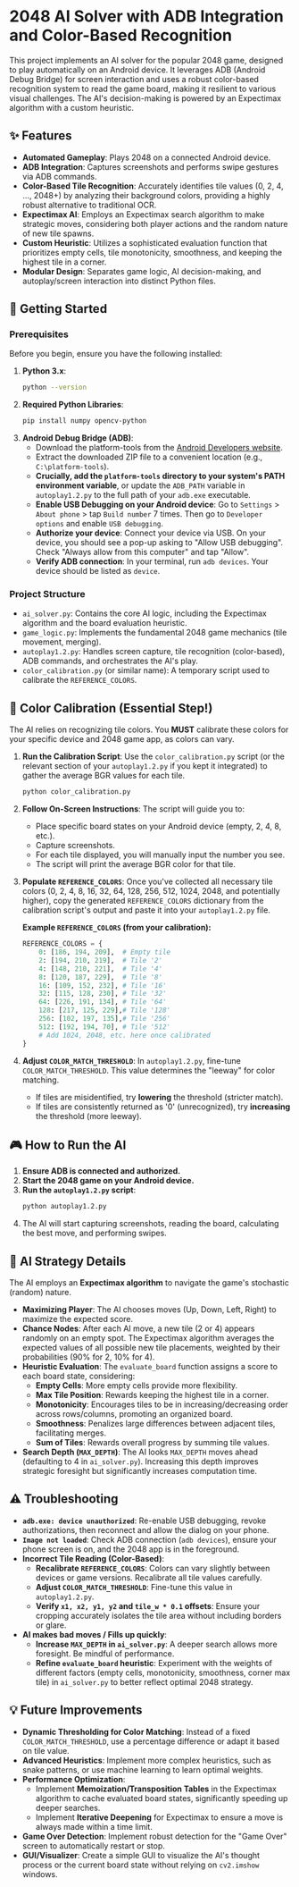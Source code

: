 # 2048 AI Solver with ADB Integration and Color-Based Recognition

This project implements an AI solver for the popular 2048 game, designed to play automatically on an Android device. It leverages ADB (Android Debug Bridge) for screen interaction and uses a robust color-based recognition system to read the game board, making it resilient to various visual challenges. The AI's decision-making is powered by an Expectimax algorithm with a custom heuristic.

## ✨ Features

* **Automated Gameplay**: Plays 2048 on a connected Android device.
* **ADB Integration**: Captures screenshots and performs swipe gestures via ADB commands.
* **Color-Based Tile Recognition**: Accurately identifies tile values (0, 2, 4, ..., 2048+) by analyzing their background colors, providing a highly robust alternative to traditional OCR.
* **Expectimax AI**: Employs an Expectimax search algorithm to make strategic moves, considering both player actions and the random nature of new tile spawns.
* **Custom Heuristic**: Utilizes a sophisticated evaluation function that prioritizes empty cells, tile monotonicity, smoothness, and keeping the highest tile in a corner.
* **Modular Design**: Separates game logic, AI decision-making, and autoplay/screen interaction into distinct Python files.

## 🚀 Getting Started

### Prerequisites

Before you begin, ensure you have the following installed:

1.  **Python 3.x**:
    ```bash
    python --version
    ```
2.  **Required Python Libraries**:
    ```bash
    pip install numpy opencv-python
    ```
3.  **Android Debug Bridge (ADB)**:
    * Download the platform-tools from the [Android Developers website](https://developer.android.com/tools/releases/platform-tools).
    * Extract the downloaded ZIP file to a convenient location (e.g., `C:\platform-tools`).
    * **Crucially, add the `platform-tools` directory to your system's PATH environment variable**, or update the `ADB_PATH` variable in `autoplay1.2.py` to the full path of your `adb.exe` executable.
    * **Enable USB Debugging on your Android device**: Go to `Settings` > `About phone` > tap `Build number` 7 times. Then go to `Developer options` and enable `USB debugging`.
    * **Authorize your device**: Connect your device via USB. On your device, you should see a pop-up asking to "Allow USB debugging". Check "Always allow from this computer" and tap "Allow".
    * **Verify ADB connection**: In your terminal, run `adb devices`. Your device should be listed as `device`.

### Project Structure

* `ai_solver.py`: Contains the core AI logic, including the Expectimax algorithm and the board evaluation heuristic.
* `game_logic.py`: Implements the fundamental 2048 game mechanics (tile movement, merging).
* `autoplay1.2.py`: Handles screen capture, tile recognition (color-based), ADB commands, and orchestrates the AI's play.
* `color_calibration.py` (or similar name): A temporary script used to calibrate the `REFERENCE_COLORS`.

## 🎨 Color Calibration (Essential Step!)

The AI relies on recognizing tile colors. You **MUST** calibrate these colors for your specific device and 2048 game app, as colors can vary.

1.  **Run the Calibration Script**:
    Use the `color_calibration.py` script (or the relevant section of your `autoplay1.2.py` if you kept it integrated) to gather the average BGR values for each tile.

    ```bash
    python color_calibration.py
    ```

2.  **Follow On-Screen Instructions**:
    The script will guide you to:
    * Place specific board states on your Android device (empty, 2, 4, 8, etc.).
    * Capture screenshots.
    * For each tile displayed, you will manually input the number you see.
    * The script will print the average BGR color for that tile.

3.  **Populate `REFERENCE_COLORS`**:
    Once you've collected all necessary tile colors (0, 2, 4, 8, 16, 32, 64, 128, 256, 512, 1024, 2048, and potentially higher), copy the generated `REFERENCE_COLORS` dictionary from the calibration script's output and paste it into your `autoplay1.2.py` file.

    **Example `REFERENCE_COLORS` (from your calibration):**
    ```python
    REFERENCE_COLORS = {
        0: [186, 194, 209],  # Empty tile
        2: [194, 210, 219],  # Tile '2'
        4: [148, 210, 221],  # Tile '4'
        8: [120, 187, 229],  # Tile '8'
        16: [109, 152, 232], # Tile '16'
        32: [115, 128, 230], # Tile '32'
        64: [226, 191, 134], # Tile '64'
        128: [217, 125, 229],# Tile '128'
        256: [102, 197, 135],# Tile '256'
        512: [192, 194, 70], # Tile '512'
        # Add 1024, 2048, etc. here once calibrated
    }
    ```

4.  **Adjust `COLOR_MATCH_THRESHOLD`**:
    In `autoplay1.2.py`, fine-tune `COLOR_MATCH_THRESHOLD`. This value determines the "leeway" for color matching.
    * If tiles are misidentified, try **lowering** the threshold (stricter match).
    * If tiles are consistently returned as '0' (unrecognized), try **increasing** the threshold (more leeway).

## 🎮 How to Run the AI

1.  **Ensure ADB is connected and authorized.**
2.  **Start the 2048 game on your Android device.**
3.  **Run the `autoplay1.2.py` script**:
    ```bash
    python autoplay1.2.py
    ```
4.  The AI will start capturing screenshots, reading the board, calculating the best move, and performing swipes.

## 🤖 AI Strategy Details

The AI employs an **Expectimax algorithm** to navigate the game's stochastic (random) nature.

* **Maximizing Player**: The AI chooses moves (Up, Down, Left, Right) to maximize the expected score.
* **Chance Nodes**: After each AI move, a new tile (2 or 4) appears randomly on an empty spot. The Expectimax algorithm averages the expected values of all possible new tile placements, weighted by their probabilities (90% for 2, 10% for 4).
* **Heuristic Evaluation**: The `evaluate_board` function assigns a score to each board state, considering:
    * **Empty Cells**: More empty cells provide more flexibility.
    * **Max Tile Position**: Rewards keeping the highest tile in a corner.
    * **Monotonicity**: Encourages tiles to be in increasing/decreasing order across rows/columns, promoting an organized board.
    * **Smoothness**: Penalizes large differences between adjacent tiles, facilitating merges.
    * **Sum of Tiles**: Rewards overall progress by summing tile values.
* **Search Depth (`MAX_DEPTH`)**: The AI looks `MAX_DEPTH` moves ahead (defaulting to 4 in `ai_solver.py`). Increasing this depth improves strategic foresight but significantly increases computation time.

## ⚠️ Troubleshooting

* **`adb.exe: device unauthorized`**: Re-enable USB debugging, revoke authorizations, then reconnect and allow the dialog on your phone.
* **`Image not loaded`**: Check ADB connection (`adb devices`), ensure your phone screen is on, and the 2048 app is in the foreground.
* **Incorrect Tile Reading (Color-Based)**:
    * **Recalibrate `REFERENCE_COLORS`**: Colors can vary slightly between devices or game versions. Recalibrate all tile values carefully.
    * **Adjust `COLOR_MATCH_THRESHOLD`**: Fine-tune this value in `autoplay1.2.py`.
    * **Verify `x1, x2, y1, y2` and `tile_w * 0.1` offsets**: Ensure your cropping accurately isolates the tile area without including borders or glare.
* **AI makes bad moves / Fills up quickly**:
    * **Increase `MAX_DEPTH` in `ai_solver.py`**: A deeper search allows more foresight. Be mindful of performance.
    * **Refine `evaluate_board` heuristic**: Experiment with the weights of different factors (empty cells, monotonicity, smoothness, corner max tile) in `ai_solver.py` to better reflect optimal 2048 strategy.

## 💡 Future Improvements

* **Dynamic Thresholding for Color Matching**: Instead of a fixed `COLOR_MATCH_THRESHOLD`, use a percentage difference or adapt it based on tile value.
* **Advanced Heuristics**: Implement more complex heuristics, such as snake patterns, or use machine learning to learn optimal weights.
* **Performance Optimization**:
    * Implement **Memoization/Transposition Tables** in the Expectimax algorithm to cache evaluated board states, significantly speeding up deeper searches.
    * Implement **Iterative Deepening** for Expectimax to ensure a move is always made within a time limit.
* **Game Over Detection**: Implement robust detection for the "Game Over" screen to automatically restart or stop.
* **GUI/Visualizer**: Create a simple GUI to visualize the AI's thought process or the current board state without relying on `cv2.imshow` windows.
